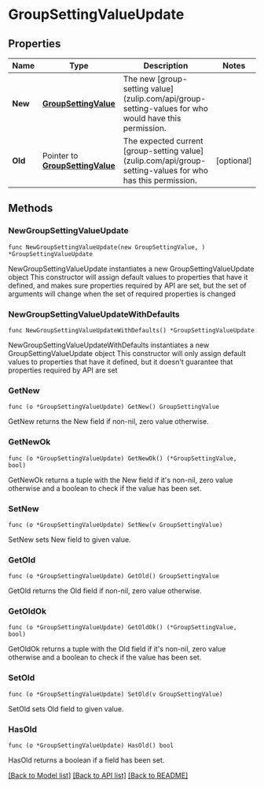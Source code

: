# GroupSettingValueUpdate

## Properties

Name | Type | Description | Notes
------------ | ------------- | ------------- | -------------
**New** | [**GroupSettingValue**](GroupSettingValue.md) | The new [group-setting value](zulip.com/api/group-setting-values for who would have this permission.  | 
**Old** | Pointer to [**GroupSettingValue**](GroupSettingValue.md) | The expected current [group-setting value](zulip.com/api/group-setting-values for who has this permission.  | [optional] 

## Methods

### NewGroupSettingValueUpdate

`func NewGroupSettingValueUpdate(new GroupSettingValue, ) *GroupSettingValueUpdate`

NewGroupSettingValueUpdate instantiates a new GroupSettingValueUpdate object
This constructor will assign default values to properties that have it defined,
and makes sure properties required by API are set, but the set of arguments
will change when the set of required properties is changed

### NewGroupSettingValueUpdateWithDefaults

`func NewGroupSettingValueUpdateWithDefaults() *GroupSettingValueUpdate`

NewGroupSettingValueUpdateWithDefaults instantiates a new GroupSettingValueUpdate object
This constructor will only assign default values to properties that have it defined,
but it doesn't guarantee that properties required by API are set

### GetNew

`func (o *GroupSettingValueUpdate) GetNew() GroupSettingValue`

GetNew returns the New field if non-nil, zero value otherwise.

### GetNewOk

`func (o *GroupSettingValueUpdate) GetNewOk() (*GroupSettingValue, bool)`

GetNewOk returns a tuple with the New field if it's non-nil, zero value otherwise
and a boolean to check if the value has been set.

### SetNew

`func (o *GroupSettingValueUpdate) SetNew(v GroupSettingValue)`

SetNew sets New field to given value.


### GetOld

`func (o *GroupSettingValueUpdate) GetOld() GroupSettingValue`

GetOld returns the Old field if non-nil, zero value otherwise.

### GetOldOk

`func (o *GroupSettingValueUpdate) GetOldOk() (*GroupSettingValue, bool)`

GetOldOk returns a tuple with the Old field if it's non-nil, zero value otherwise
and a boolean to check if the value has been set.

### SetOld

`func (o *GroupSettingValueUpdate) SetOld(v GroupSettingValue)`

SetOld sets Old field to given value.

### HasOld

`func (o *GroupSettingValueUpdate) HasOld() bool`

HasOld returns a boolean if a field has been set.


[[Back to Model list]](../README.md#documentation-for-models) [[Back to API list]](../README.md#documentation-for-api-endpoints) [[Back to README]](../README.md)


